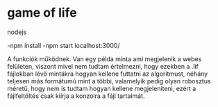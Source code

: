# game of life

nodejs

-npm install
-npm start 
localhost:3000/


A funkciók működnek. Van egy példa minta ami megjelenik a webes felületen, viszont mivel nem tudtam értelmezni, hogy ezekben a .lif fájlokban lévő mintákra hogyan kellene futtatni az algoritmust, néhány teljesen más formátumú mint a többi, valamelyik pedig olyan robosztus méretű, hogy nem is tudtam hogyan kellene megjeleníteni, ezért a fájlfeltöltés csak kiírja a konzolra a fájl tartalmát.

